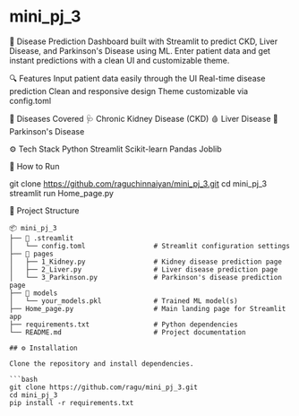 # mini_pj_3
🧠 Disease Prediction Dashboard built with Streamlit to predict CKD, Liver Disease, and Parkinson's Disease using ML. Enter patient data and get instant predictions with a clean UI and customizable theme.

🔍 Features Input patient data easily through the UI Real-time disease prediction Clean and responsive design Theme customizable via config.toml

🧪 Diseases Covered 🩺 Chronic Kidney Disease (CKD) 🩸 Liver Disease 🧬 Parkinson's Disease

⚙️ Tech Stack Python Streamlit Scikit-learn Pandas Joblib

🚀 How to Run

git clone https://github.com/raguchinnaiyan/mini_pj_3.git cd mini_pj_3 streamlit run Home_page.py

📁 Project Structure 

```
📦 mini_pj_3
├── 📁 .streamlit
│   └── config.toml                 # Streamlit configuration settings
├── 📁 pages
│   ├── 1_Kidney.py                 # Kidney disease prediction page
│   ├── 2_Liver.py                  # Liver disease prediction page
│   └── 3_Parkinson.py              # Parkinson's disease prediction page
├── 📁 models
│   └── your_models.pkl             # Trained ML model(s)
├── Home_page.py                    # Main landing page for Streamlit app
├── requirements.txt                # Python dependencies
└── README.md                       # Project documentation

## ⚙️ Installation

Clone the repository and install dependencies.

```bash
git clone https://github.com/ragu/mini_pj_3.git
cd mini_pj_3
pip install -r requirements.txt

